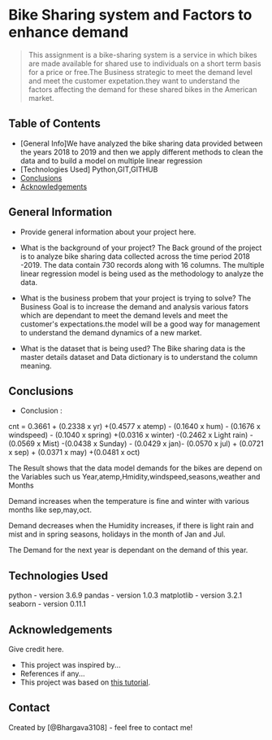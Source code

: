 # Bike Sharing system and Factors to enhance demand
> This assignment is a bike-sharing system is a service in which bikes are made available for shared use to individuals on a short term basis for a price or free.The Business strategic to meet the demand level and meet the customer expetation.they want to understand the factors affecting the demand for these shared bikes in the American market. 


## Table of Contents
* [General Info]We have analyzed the bike sharing data provided between the years 2018 to 2019 and then we apply different methods to clean the data and to build a model on multiple linear regression
* [Technologies Used] Python,GIT,GITHUB
* [Conclusions](#conclusions)
* [Acknowledgements](#acknowledgements)


## General Information
- Provide general information about your project here.
- What is the background of your project?
The Back ground of the project is to analyze bike sharing data collected across the time period 2018 -2019. The data contain 730 records along with 16 columns. The multiple linear regression model is being used as the methodology to analyze the data.

- What is the business probem that your project is trying to solve?
The Business Goal is to increase the demand and analysis various fators which are dependant to meet the demand levels and meet the customer's expectations.the model will be a good way for management to understand the demand dynamics of a new market. 

- What is the dataset that is being used?
The Bike sharing data is the master details dataset and Data dictionary is to understand the column meaning.


## Conclusions
- Conclusion :


cnt = 0.3661 + (0.2338 x yr) +(0.4577 x atemp) - (0.1640 x hum) - (0.1676 x windspeed) - (0.1040 x spring) +(0.0316 x winter) -(0.2462 x Light rain) -(0.0569 x Mist) -(0.0438 x Sunday) - (0.0429 x jan)- (0.0570 x jul) + (0.0721 x sep) + (0.0371 x may) +(0.0481 x oct)


 The Result shows that the data model demands for the bikes are depend on the Variables such us Year,atemp,Hmidity,windspeed,seasons,weather and Months

 Demand increases when the temperature is fine and winter with various months like sep,may,oct.

 Demand decreases when the Humidity increases, if there is light rain and mist and in spring seasons, holidays in the month of Jan and Jul.

  The Demand for the next year is dependant on the demand of this year.




## Technologies Used
python - version 3.6.9
pandas - version 1.0.3
matplotlib - version 3.2.1
seaborn - version 0.11.1



## Acknowledgements
Give credit here.
- This project was inspired by...
- References if any...
- This project was based on [this tutorial](https://www.example.com).


## Contact
Created by [@Bhargava3108] - feel free to contact me!


